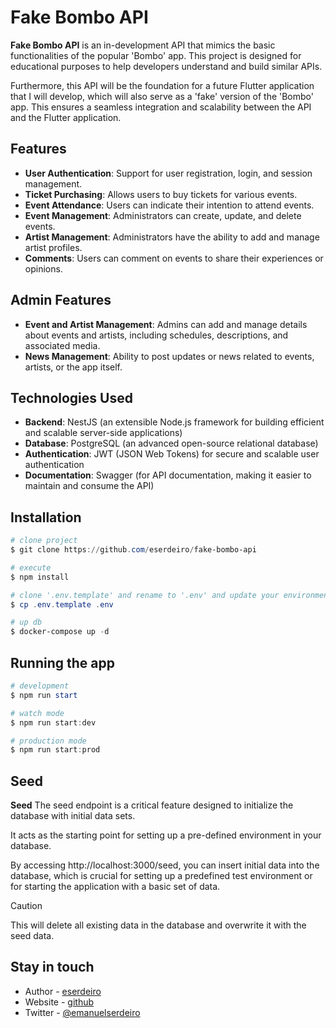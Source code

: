# Fake Bombo API

**Fake Bombo API** is an in-development API that mimics the basic functionalities of the popular 'Bombo' app. This project is designed for educational purposes to help developers understand and build similar APIs.

Furthermore, this API will be the foundation for a future Flutter application that I will develop, which will also serve as a 'fake' version of the 'Bombo' app. This ensures a seamless integration and scalability between the API and the Flutter application.

## Features

- **User Authentication**: Support for user registration, login, and session management.
- **Ticket Purchasing**: Allows users to buy tickets for various events.
- **Event Attendance**: Users can indicate their intention to attend events.
- **Event Management**: Administrators can create, update, and delete events.
- **Artist Management**: Administrators have the ability to add and manage artist profiles.
- **Comments**: Users can comment on events to share their experiences or opinions.
<!-- - **Notifications**: A basic notification system to keep users updated about event news and updates. -->

## Admin Features

- **Event and Artist Management**: Admins can add and manage details about events and artists, including schedules, descriptions, and associated media.
- **News Management**: Ability to post updates or news related to events, artists, or the app itself.

## Technologies Used

- **Backend**: NestJS (an extensible Node.js framework for building efficient and scalable server-side applications)
- **Database**: PostgreSQL (an advanced open-source relational database)
- **Authentication**: JWT (JSON Web Tokens) for secure and scalable user authentication
- **Documentation**: Swagger (for API documentation, making it easier to maintain and consume the API)

## Installation

```powershell
# clone project 
$ git clone https://github.com/eserdeiro/fake-bombo-api

# execute
$ npm install

# clone '.env.template' and rename to '.env' and update your environment vars
$ cp .env.template .env

# up db
$ docker-compose up -d
```

## Running the app

```powershell
# development
$ npm run start

# watch mode
$ npm run start:dev

# production mode
$ npm run start:prod
```

## Seed

**Seed** The seed endpoint is a critical feature designed to initialize the database with initial data sets.

It acts as the starting point for setting up a pre-defined environment in your database. 

By accessing http://localhost:3000/seed, you can insert initial data into the database, which is crucial for setting up a predefined test environment or for starting the application with a basic set of data. 
> [!CAUTION]
> This will delete all existing data in the database and overwrite it with the seed data.

## Stay in touch

- Author - [eserdeiro](https://github.com/eserdeiro)
- Website - [github](https://github.com/eserdeiro)
- Twitter - [@emanuelserdeiro](https://twitter.com/emanuelserdeiro)